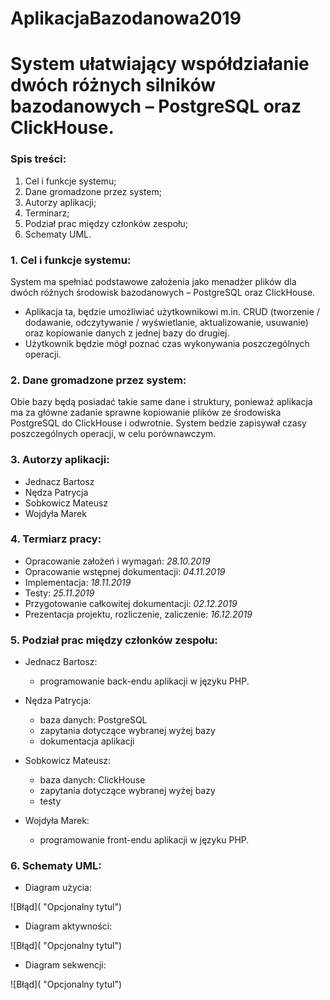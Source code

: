 # AplikacjaBazodanowa2019

# System ułatwiający współdziałanie dwóch różnych silników bazodanowych – PostgreSQL oraz ClickHouse.


### Spis treści:
  1.	Cel i funkcje systemu; 
  2.	Dane gromadzone przez system;
  3.	Autorzy aplikacji;
  4.	Terminarz;
  5.	Podział prac między członków zespołu;
  6.	Schematy UML.
  

### 1. Cel i funkcje systemu:
System ma spełniać podstawowe założenia jako menadżer plików dla  dwóch różnych środowisk bazodanowych – PostgreSQL oraz ClickHouse. 
- Aplikacja ta, będzie umożliwiać użytkownikowi m.in. CRUD (tworzenie / dodawanie, odczytywanie / wyświetlanie, aktualizowanie, usuwanie) oraz kopiowanie danych z jednej bazy do drugiej. 
- Użytkownik będzie mógł poznać czas wykonywania poszczególnych operacji.




### 2.	Dane gromadzone przez system:
Obie bazy będą posiadać takie same dane i struktury, ponieważ aplikacja ma za główne zadanie sprawne kopiowanie plików ze środowiska PostgreSQL do ClickHouse i odwrotnie. 
System bedzie zapisywał czasy poszczególnych operacji, w celu porównawczym.




### 3.	Autorzy aplikacji:
  - Jednacz Bartosz
  -	Nędza Patrycja
  -	Sobkowicz Mateusz
  -	Wojdyła Marek
  
  
  
  
### 4.	Termiarz pracy:
  -	Opracowanie założeń i wymagań: *28.10.2019*
  -	Opracowanie wstępnej dokumentacji: *04.11.2019*
  -	Implementacja: *18.11.2019*
  -	Testy: *25.11.2019*
  -	Przygotowanie całkowitej dokumentacji: *02.12.2019*
  -	Prezentacja projektu, rozliczenie, zaliczenie: *16.12.2019*
  
  
  
  
### 5. Podział prac między członków zespołu:
  -	Jednacz Bartosz:
    - programowanie back-endu aplikacji w języku PHP.

  -	Nędza Patrycja:
    - baza danych: PostgreSQL
    - zapytania dotyczące wybranej wyżej bazy
    - dokumentacja aplikacji

  -	Sobkowicz Mateusz:
    - baza danych: ClickHouse
    - zapytania dotyczące wybranej wyżej bazy
    - testy

  -	Wojdyła Marek:
    - programowanie front-endu aplikacji w języku PHP.




### 6. Schematy UML:
  -	Diagram użycia: 
  
  ![Błąd]( "Opcjonalny tytul")
  
  
  -	Diagram aktywności:
  
  ![Błąd]( "Opcjonalny tytul")
  
  
  -	Diagram sekwencji:
  
  ![Błąd]( "Opcjonalny tytul")
  
  
  
  
  
  
  
